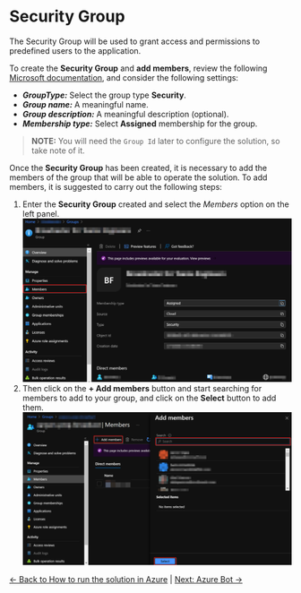 # Security Group

The Security Group will be used to grant access and permissions to predefined users to the application.

To create the **Security Group** and **add members**, review the following [Microsoft documentation](https://docs.microsoft.com/en-us/azure/active-directory/fundamentals/active-directory-groups-create-azure-portal#create-a-basic-group-and-add-members), and consider the following settings:

- ***GroupType:*** Select the group type **Security**.
- ***Group name:*** A meaningful name.
- ***Group description:*** A meaningful description (optional).
- ***Membership type:*** Select **Assigned** membership for the group.

> **NOTE:** You will need the `Group Id` later to configure the solution, so take note of it.

Once the **Security Group** has been created, it is necessary to add the members of the group that will be able to operate the solution. To add members, it is suggested to carry out the following steps:

1. Enter the **Security Group** created and select the *Members* option on the left panel.
![Add Members](images/security_group_add_members.png)
2. Then click on the **+ Add members** button and start searching for members to add to your group, and click on the **Select** button to add them.
![Add Members](images/security_group_select_members.png)

[← Back to How to run the solution in Azure](README.md#security-group) | [Next: Azure Bot →](README.md#azure-bot)
